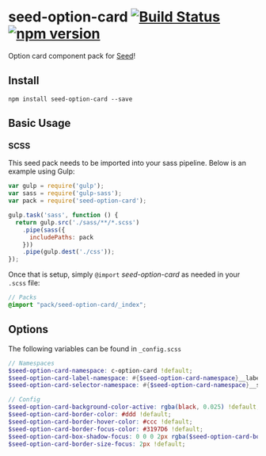 # seed-option-card [![Build Status](https://travis-ci.org/helpscout/seed-option-card.svg?branch=master)](https://travis-ci.org/helpscout/seed-option-card) [![npm version](https://badge.fury.io/js/seed-option-card.svg)](https://badge.fury.io/js/seed-option-card)

Option card component pack for [Seed](https://github.com/helpscout/seed)!

## Install
```
npm install seed-option-card --save
```


## Basic Usage

### SCSS
This seed pack needs to be imported into your sass pipeline. Below is an example using Gulp:


```javascript
var gulp = require('gulp');
var sass = require('gulp-sass');
var pack = require('seed-option-card');

gulp.task('sass', function () {
  return gulp.src('./sass/**/*.scss')
    .pipe(sass({
      includePaths: pack
    }))
    .pipe(gulp.dest('./css'));
});
```

Once that is setup, simply `@import` *seed-option-card* as needed in your `.scss` file:

```scss
// Packs
@import "pack/seed-option-card/_index";
```

## Options

The following variables can be found in `_config.scss`

```scss
// Namespaces
$seed-option-card-namespace: c-option-card !default;
$seed-option-card-label-namespace: #{$seed-option-card-namespace}__label !default;
$seed-option-card-selector-namespace: #{$seed-option-card-namespace}__selector !default;

// Config
$seed-option-card-background-color-active: rgba(black, 0.025) !default;
$seed-option-card-border-color: #ddd !default;
$seed-option-card-border-hover-color: #ccc !default;
$seed-option-card-border-focus-color: #3197D6 !default;
$seed-option-card-box-shadow-focus: 0 0 0 2px rgba($seed-option-card-border-focus-color, 0.2) !default;
$seed-option-card-border-size-focus: 2px !default;
```
